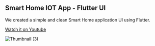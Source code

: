 ## Smart Home IOT App - Flutter UI
We created a simple and clean Smart Home application UI using Flutter.

[Watch it on Youtube](https://youtu.be/R5QS1e_ADFw)

![Thumbnail (3)](https://user-images.githubusercontent.com/69669632/108623472-4c90a980-7465-11eb-8e9b-ea31768ea5fd.png)




